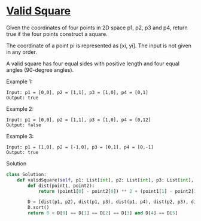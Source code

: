# [Valid Square](https://leetcode.com/problems/valid-square/description/)

Given the coordinates of four points in 2D space p1, p2, p3 and p4, return true if the four points construct a square.

The coordinate of a point pi is represented as [xi, yi]. The input is not given in any order.

A valid square has four equal sides with positive length and four equal angles (90-degree angles).

Example 1:
```
Input: p1 = [0,0], p2 = [1,1], p3 = [1,0], p4 = [0,1]
Output: true
```
Example 2:
```
Input: p1 = [0,0], p2 = [1,1], p3 = [1,0], p4 = [0,12]
Output: false
```
Example 3:
```
Input: p1 = [1,0], p2 = [-1,0], p3 = [0,1], p4 = [0,-1]
Output: true
```
Solution
```python
class Solution:
    def validSquare(self, p1: List[int], p2: List[int], p3: List[int], p4: List[int]) -> bool:
        def dist(point1, point2):
            return (point1[0] - point2[0]) ** 2 + (point1[1] - point2[1]) ** 2

        D = [dist(p1, p2), dist(p1, p3), dist(p1, p4), dist(p2, p3), dist(p2, p4), dist(p3, p4)]
        D.sort()
        return 0 < D[0] == D[1] == D[2] == D[3] and D[4] == D[5]
```